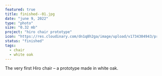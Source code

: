 ```yaml
---
featured: true
title: finished--01.jpg
date: "june 9, 2022"
type: "photo"
size: "0.32 mb"
project: "hiro chair prototype"
icon: "https://res.cloudinary.com/dn1q8h2ga/image/upload/v1734304943/proportional.design-3.0/hiro--01/IMG_4364_hwk4ej.webp"
status: "finished"
tags:
  - chair
  - white oak
---
```


The very first Hiro chair – a prototype made in white oak.
